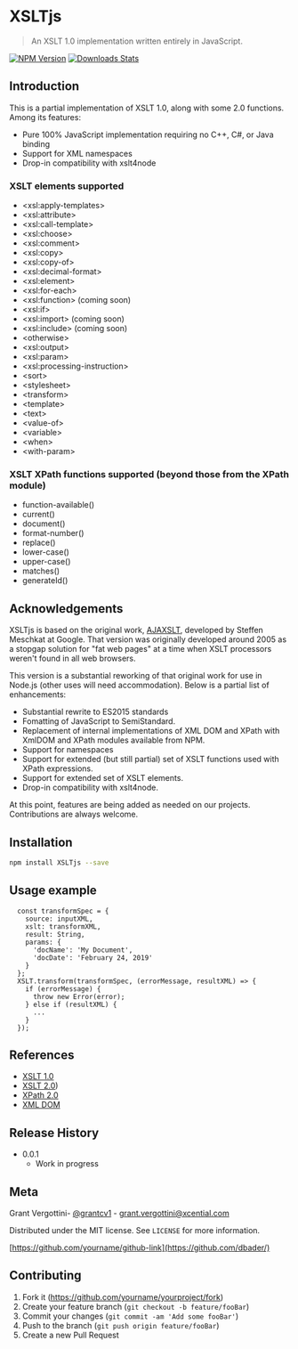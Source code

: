 # XSLTjs
> An XSLT 1.0 implementation written entirely in JavaScript.

[![NPM Version][npm-image]][npm-url]
[![Downloads Stats][npm-downloads]][npm-url]

## Introduction

This is a partial implementation of XSLT 1.0, along with some 2.0 functions.
Among its features:

* Pure 100% JavaScript implementation requiring no C++, C#, or Java binding
* Support for XML namespaces
* Drop-in compatibility with xslt4node

### XSLT elements supported

* &lt;xsl:apply-templates&gt;
* &lt;xsl:attribute&gt;
* &lt;xsl:call-template&gt;
* &lt;xsl:choose&gt;
* &lt;xsl:comment&gt;
* &lt;xsl:copy&gt;
* &lt;xsl:copy-of&gt;
* &lt;xsl:decimal-format&gt;
* &lt;xsl:element&gt;
* &lt;xsl:for-each&gt;
* &lt;xsl:function&gt; (coming soon)
* &lt;xsl:if&gt;
* &lt;xsl:import&gt; (coming soon)
* &lt;xsl:include&gt; (coming soon)
* &lt;otherwise&gt;
* &lt;xsl:output&gt;
* &lt;xsl:param&gt;
* &lt;xsl:processing-instruction&gt;
* &lt;sort&gt;
* &lt;stylesheet&gt;
* &lt;transform&gt;
* &lt;template&gt;
* &lt;text&gt;
* &lt;value-of&gt;
* &lt;variable&gt;
* &lt;when&gt;
* &lt;with-param&gt;

### XSLT XPath functions supported (beyond those from the XPath module)

* function-available()
* current()
* document()
* format-number()
* replace()
* lower-case()
* upper-case()
* matches()
* generateId()

## Acknowledgements

XSLTjs is based on the original work, [AJAXSLT](https://github.com/4031651/ajaxslt),
developed by Steffen Meschkat at Google. That version was originally developed around
2005 as a stopgap solution for "fat web pages" at a time when XSLT processors weren't
found in all web browsers.

This version is a substantial reworking of that original work for use
in Node.js (other uses will need accommodation). Below is a partial list
of enhancements:

* Substantial rewrite to ES2015 standards
* Fomatting of JavaScript to SemiStandard.
* Replacement of internal implementations of XML DOM and XPath with
  XmlDOM and XPath modules available from NPM.
* Support for namespaces
* Support for extended (but still partial) set of XSLT functions used
  with XPath expressions.
* Support for extended set of XSLT elements.
* Drop-in compatibility with xslt4node.

At this point, features are being added as needed on our projects.
Contributions are always welcome.

## Installation

```sh
npm install XSLTjs --save
```

## Usage example

```
  const transformSpec = {
    source: inputXML,
    xslt: transformXML,
    result: String,
    params: {
      'docName': 'My Document',
      'docDate': 'February 24, 2019'
    }
  };
  XSLT.transform(transformSpec, (errorMessage, resultXML) => {
    if (errorMessage) {
      throw new Error(error);
    } else if (resultXML) {
      ...
    }
  });
```
## References

* [XSLT 1.0](http://www.w3.org/TR/1999/REC-xslt-19991116)
* [XSLT 2.0](http://www.w3.org/TR/2009/PER-xslt20-20090421/))
* [XPath 2.0](https://www.w3.org/TR/xpath20/)
* [XML DOM](https://www.w3.org/DOM/)

## Release History

* 0.0.1
    * Work in progress

## Meta

Grant Vergottini- [@grantcv1](https://twitter.com/grantcv1) - grant.vergottini@xcential.com

Distributed under the MIT license. See ``LICENSE`` for more information.

[https://github.com/yourname/github-link](https://github.com/dbader/)

## Contributing

1. Fork it (<https://github.com/yourname/yourproject/fork>)
2. Create your feature branch (`git checkout -b feature/fooBar`)
3. Commit your changes (`git commit -am 'Add some fooBar'`)
4. Push to the branch (`git push origin feature/fooBar`)
5. Create a new Pull Request

<!-- Markdown link & img dfn's -->
[npm-image]: https://img.shields.io/npm/v/datadog-metrics.svg?style=flat-square
[npm-url]: https://npmjs.org/package/datadog-metrics
[npm-downloads]: https://img.shields.io/npm/dm/datadog-metrics.svg?style=flat-square
[travis-image]: https://img.shields.io/travis/dbader/node-datadog-metrics/master.svg?style=flat-square
[travis-url]: https://travis-ci.org/dbader/node-datadog-metrics
[wiki]: https://github.com/yourname/yourproject/wiki
